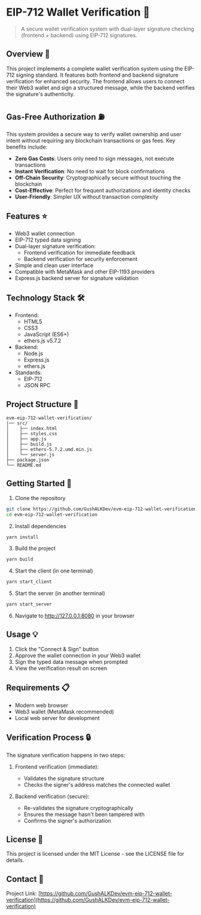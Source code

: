 # EIP-712 Wallet Verification 🔐

> A secure wallet verification system with dual-layer signature checking (frontend + backend) using EIP-712 signatures.

## Overview 📝

This project implements a complete wallet verification system using the EIP-712 signing standard. It features both frontend and backend signature verification for enhanced security. The frontend allows users to connect their Web3 wallet and sign a structured message, while the backend verifies the signature's authenticity.

## Gas-Free Authorization ⛽️

This system provides a secure way to verify wallet ownership and user intent without requiring any blockchain transactions or gas fees. Key benefits include:

- **Zero Gas Costs**: Users only need to sign messages, not execute transactions
- **Instant Verification**: No need to wait for block confirmations
- **Off-Chain Security**: Cryptographically secure without touching the blockchain
- **Cost-Effective**: Perfect for frequent authorizations and identity checks
- **User-Friendly**: Simpler UX without transaction complexity

## Features ⭐

- Web3 wallet connection
- EIP-712 typed data signing
- Dual-layer signature verification:
  - Frontend verification for immediate feedback
  - Backend verification for security enforcement
- Simple and clean user interface
- Compatible with MetaMask and other EIP-1193 providers
- Express.js backend server for signature validation

## Technology Stack 🛠

- Frontend:
  - HTML5
  - CSS3
  - JavaScript (ES6+)
  - ethers.js v5.7.2
- Backend:
  - Node.js
  - Express.js
  - ethers.js
- Standards:
  - EIP-712
  - JSON RPC

## Project Structure 📁

```
evm-eip-712-wallet-verification/
|── src/
│    ├── index.html
│    ├── styles.css
│    ├── app.js
│    ├── build.js
│    ├── ethers-5.7.2.umd.min.js
│    └── server.js
├── package.json
└── README.md
```

## Getting Started 🚀

1. Clone the repository
```bash
git clone https://github.com/GushALKDev/evm-eip-712-wallet-verification.git
cd evm-eip-712-wallet-verification
```

2. Install dependencies
```bash
yarn install
```

3. Build the project
```bash
yarn build
```

4. Start the client (in one terminal)
```bash
yarn start_client
```

5. Start the server (in another terminal)
```bash
yarn start_server
```

6. Navigate to http://127.0.0.1:8080 in your browser

## Usage 💡

1. Click the "Connect & Sign" button
2. Approve the wallet connection in your Web3 wallet
3. Sign the typed data message when prompted
4. View the verification result on screen

## Requirements 📋

- Modern web browser
- Web3 wallet (MetaMask recommended)
- Local web server for development

## Verification Process 🔒

The signature verification happens in two steps:

1. Frontend verification (immediate):
   - Validates the signature structure
   - Checks the signer's address matches the connected wallet
   
2. Backend verification (secure):
   - Re-validates the signature cryptographically
   - Ensures the message hasn't been tampered with
   - Confirms the signer's authorization

## License 📄

This project is licensed under the MIT License - see the LICENSE file for details.

## Contact 📧

Project Link: [https://github.com/GushALKDev/evm-eip-712-wallet-verification](https://github.com/GushALKDev/evm-eip-712-wallet-verification)
